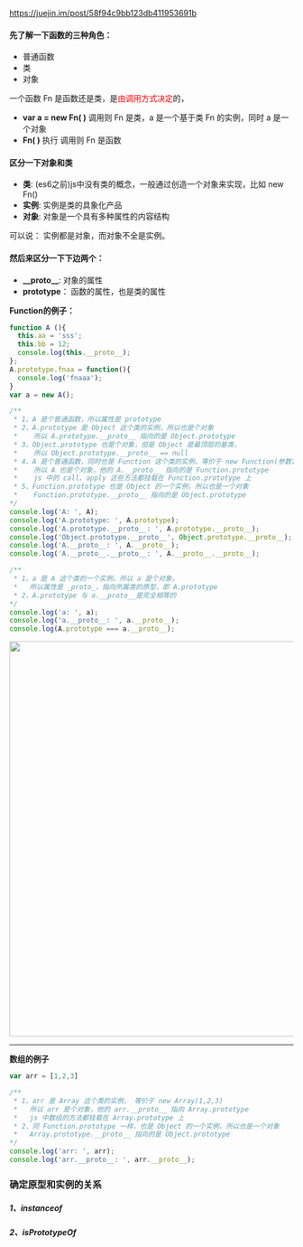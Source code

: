 https://juejin.im/post/58f94c9bb123db411953691b

#### 先了解一下函数的三种角色：
* 普通函数
* 类
* 对象

一个函数 Fn 是函数还是类，是<font color=red>由调用方式决定</font>的，
* **var a = new Fn( )** 调用则 Fn 是类，a 是一个基于类 Fn 的实例，同时 a 是一个对象
* **Fn( )** 执行 调用则 Fn 是函数

#### 区分一下对象和类
* **类**:   (es6之前)js中没有类的概念，一般通过创造一个对象来实现，比如 new Fn()
* **实例**:  实例是类的具象化产品
* **对象**:  对象是一个具有多种属性的内容结构

可以说： 实例都是对象，而对象不全是实例。

#### 然后来区分一下下边两个：
* **\_\_proto__**: 对象的属性
* **prototype**： 函数的属性，也是类的属性

**Function的例子：**
```js
function A (){
  this.aa = 'sss';
  this.bb = 12;
  console.log(this.__proto__);
};
A.prototype.fnaa = function(){
  console.log('fnaaa');
}
var a = new A();

/** 
 * 1、A 是个普通函数，所以属性是 prototype
 * 2、A.prototype 是 Object 这个类的实例，所以也是个对象
 *    所以 A.prototype.__proto__ 指向的是 Object.prototype
 * 3、Object.prototype 也是个对象，但是 Object 是最顶层的基类，
 *    所以 Object.prototype.__proto__ == null
 * 4、A 是个普通函数，同时也是 Function 这个类的实例，等价于 new Function(参数1,参数2...,函数体)
 *    所以 A 也是个对象，他的 A.__proto__ 指向的是 Function.prototype
 *    js 中的 call、apply 这些方法都挂载在 Function.prototype 上
 * 5、Function.prototype 也是 Object 的一个实例，所以也是一个对象
 *    Function.prototype.__proto__ 指向的是 Object.prototype
*/
console.log('A: ', A);
console.log('A.prototype: ', A.prototype);
console.log('A.prototype.__proto__: ', A.prototype.__proto__);
console.log('Object.prototype.__proto__', Object.prototype.__proto__);
console.log('A.__proto__: ', A.__proto__);
console.log('A.__proto__.__proto__: ', A.__proto__.__proto__);

/**
 * 1、a 是 A 这个类的一个实例，所以 a 是个对象，
 *   所以属性是 _proto_，指向所属类的原型，即 A.prototype
 * 2、A.prototype 与 a.__proto__是完全相等的
*/
console.log('a: ', a);
console.log('a.__proto__: ', a.__proto__);
console.log(A.prototype === a.__proto__);
```
<image src='/imgs/prototype_1.png' width=700>

-------------------
**数组的例子**
```js
var arr = [1,2,3]

/**
 * 1、arr 是 Array 这个类的实例， 等价于 new Array(1,2,3)
 *   所以 arr 是个对象，他的 arr.__proto__ 指向 Array.prototype
 *   js 中数组的方法都挂载在 Array.prototype 上
 * 2、同 Function.prototype 一样，也是 Object 的一个实例，所以也是一个对象
 *   Array.prototype.__proto__ 指向的是 Object.prototype
*/
console.log('arr: ', arr);
console.log('arr.__proto__: ', arr.__proto__);
```
### 确定原型和实例的关系
##### 1、instanceof
##### 2、isPrototypeOf
